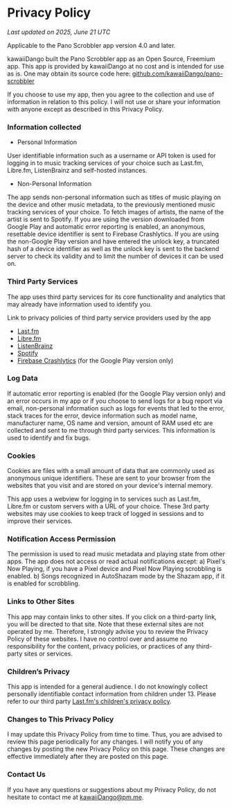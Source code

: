 # Privacy Policy

_Last updated on 2025, June 21 UTC_

Applicable to the Pano Scrobbler app version 4.0 and later.

kawaiiDango built the Pano Scrobbler app as an Open Source, Freemium app. This app is provided by
kawaiiDango at no cost and is intended for use as is. One may obtain its source code
here: [github.com/kawaiiDango/pano-scrobbler](https://github.com/kawaiiDango/pano-scrobbler)

If you choose to use my app, then you agree to the collection and use of information in relation to
this policy. I will not use or share your information with anyone except as described in this
Privacy Policy.

### Information collected

- Personal Information

User identifiable information such as a username or API token is used for logging in to music
tracking services of your choice such as Last.fm, Libre.fm, ListenBrainz and self-hosted instances.

- Non-Personal Information

The app sends non-personal information such as titles of music playing on the device and other music
metadata, to the previously mentioned music tracking services of your choice. To fetch images of
artists, the name of the artist is sent to Spotify. If you are using the version downloaded from
Google Play and automatic error reporting is enabled, an anonymous, resettable device identifier is
sent to Firebase Crashlytics. If you are using the non-Google Play version and have entered the
unlock key, a truncated hash of a device identifier as well as the unlock key is sent to the backend
server to check its validity and to limit the number of devices it can be used on.

### Third Party Services

The app uses third party services for its core functionality and analytics that may already have
information used to identify you.

Link to privacy policies of third party service providers used by the app

- [Last.fm](https://www.last.fm/legal/privacy)
- [Libre.fm](https://github.com/foocorp/hacienda/issues/73)
- [ListenBrainz](https://metabrainz.org/privacy)
- [Spotify](https://www.spotify.com/legal/privacy-policy)
- [Firebase Crashlytics](https://firebase.google.com/support/privacy) (for the Google Play version
  only)

### Log Data

If automatic error reporting is enabled (for the Google Play version only) and an error occurs in
my app or if you choose to send logs for a bug report via email, non-personal information such as
logs for events that led to the error, stack traces for the error, device information such as model
name, manufacturer name, OS name and version, amount of RAM used etc are collected and sent to me
through third party services. This information is used to identify and fix bugs.

### Cookies

Cookies are files with a small amount of data that are commonly used as anonymous unique
identifiers. These are sent to your browser from the websites that you visit and are stored on your
device's internal memory.

This app uses a webview for logging in to services such as Last.fm, Libre.fm or custom servers with
a URL of your choice. These 3rd party websites may use cookies to keep track of logged in sessions
and to improve their services.

### Notification Access Permission

The permission is used to read music metadata and playing state from other apps. The app does not
access or read actual notifications except: a) Pixel's Now Playing, if you have a Pixel device and
Pixel Now Playing scrobbling is enabled. b) Songs recognized in AutoShazam mode by the Shazam app,
if it is enabled for scrobbling.

### Links to Other Sites

This app may contain links to other sites. If you click on a third-party link, you will be directed
to that site. Note that these external sites are not operated by me. Therefore, I strongly advise
you to review the Privacy Policy of these websites. I have no control over and assume no
responsibility for the content, privacy policies, or practices of any third-party sites or services.

### Children’s Privacy

This app is intended for a general audience. I do not knowingly collect personally identifiable
contact information from children under 13. Please refer to our third
party [Last.fm's children's privacy policy](https://www.cbsinteractive.com/legal/cbsi/privacy-policy/childrens-privacy-policy).

### Changes to This Privacy Policy

I may update this Privacy Policy from time to time. Thus, you are advised to review this page
periodically for any changes. I will notify you of any changes by posting the new Privacy Policy on
this page. These changes are effective immediately after they are posted on this page.

### Contact Us

If you have any questions or suggestions about my Privacy Policy, do not hesitate to contact me at
kawaiiDango@pm.me.